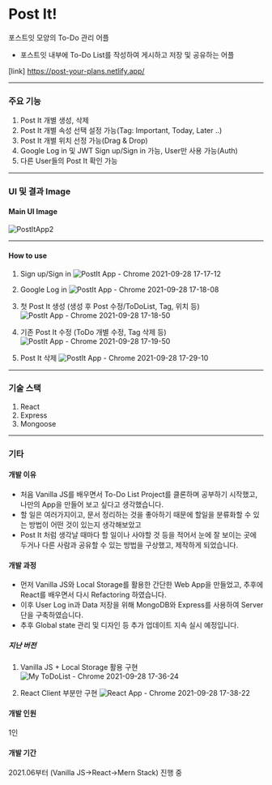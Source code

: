 # Post It!

포스트잇 모양의 To-Do 관리 어플

- 포스트잇 내부에 To-Do List를 작성하여 게시하고 저장 및 공유하는 어플

[link] https://post-your-plans.netlify.app/

---

### 주요 기능

1. Post It 개별 생성, 삭제
2. Post It 개별 속성 선택 설정 가능(Tag: Important, Today, Later ..)
3. Post It 개별 위치 선정 가능(Drag & Drop)
4. Google Log in 및 JWT Sign up/Sign in 가능, User만 사용 가능(Auth)
5. 다른 User들의 Post It 확인 가능

---
<!-- Line -->

### UI 및 결과 Image

#### Main UI Image

![PostItApp2](https://user-images.githubusercontent.com/80020227/135049921-40dc430e-94c3-4ea6-b66e-da90395bd51a.JPG)

---

#### How to use

1. Sign up/Sign in
![PostIt App - Chrome 2021-09-28 17-17-12](https://user-images.githubusercontent.com/80020227/135051405-9a243112-6e80-4346-a1ac-a4f62f9b6813.gif)

2. Google Log in
![PostIt App - Chrome 2021-09-28 17-18-08](https://user-images.githubusercontent.com/80020227/135051472-3d31fca8-a9c4-48aa-a4de-b921402faedf.gif)

3. 첫 Post It 생성 (생성 후 Post 수정/ToDoList, Tag, 위치 등)
![PostIt App - Chrome 2021-09-28 17-18-50](https://user-images.githubusercontent.com/80020227/135051529-7a19e8a5-80db-4cca-a4eb-ef9b428cbc9e.gif)

4. 기존 Post It 수정 (ToDo 개별 수정, Tag 삭제 등)
![PostIt App - Chrome 2021-09-28 17-19-50](https://user-images.githubusercontent.com/80020227/135051758-660db6ab-30b0-4b5c-a964-30085bdb7101.gif)

5. Post It 삭제
![PostIt App - Chrome 2021-09-28 17-29-10](https://user-images.githubusercontent.com/80020227/135052170-0e5c9022-31ef-4cad-90ad-ab3deb0993f5.gif)

---

### 기술 스택
1. React
2. Express
3. Mongoose

---

### 기타

#### 개발 이유
 - 처음 Vanilla JS를 배우면서 To-Do List Project를 클론하며 공부하기 시작했고, 나만의 App을 만들어 보고 싶다고 생각했습니다.
 - 할 일은 여러가지이고, 문서 정리하는 것을 좋아하기 때문에 할일을 분류화할 수 있는 방법이 어떤 것이 있는지 생각해보았고
 - Post It 처럼 생각날 때마다 할 일이나 사야할 것 등을 적어서 눈에 잘 보이는 곳에 두거나 다른 사람과 공유할 수 있는 방법을 구상했고, 제작하게 되었습니다.

#### 개발 과정
 - 먼저 Vanilla JS와 Local Storage를 활용한 간단한 Web App을 만들었고, 추후에 React를 배우면서 다시 Refactoring 하였습니다.
 - 이후 User Log in과 Data 저장을 위해 MongoDB와 Express를 사용하여 Server단을 구축하였습니다.
 - 추후 Global state 관리 및 디자인 등 추가 업데이트 지속 실시 예정입니다.

 ##### 지난 버전
 1. Vanilla JS + Local Storage 활용 구현
  ![My ToDoList - Chrome 2021-09-28 17-36-24](https://user-images.githubusercontent.com/80020227/135054537-9be21371-8df5-4465-91cb-a823323ad110.gif)

 2. React Client 부분만 구현
  ![React App - Chrome 2021-09-28 17-38-22](https://user-images.githubusercontent.com/80020227/135054556-8112ed5e-321c-4159-9c2e-86645c9630cf.gif)

#### 개발 인원
1인

#### 개발 기간
2021.06부터 (Vanilla JS->React->Mern Stack) 진행 중 
